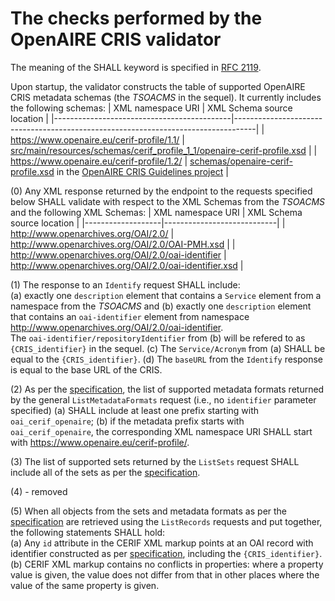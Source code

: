 # The checks performed by the OpenAIRE CRIS validator

The meaning of the SHALL keyword is specified in [RFC 2119](https://www.ietf.org/rfc/rfc2119.txt).

Upon startup, the validator constructs the table of supported OpenAIRE CRIS metadata schemas (the *TSOACMS* in the sequel).
It currently includes the following schemas:
| XML namespace URI                          | XML Schema source location                                                        |
|--------------------------------------------|-----------------------------------------------------------------------------------|
| https://www.openaire.eu/cerif-profile/1.1/ | [src/main/resources/schemas/cerif_profile_1_1/openaire-cerif-profile.xsd](./src/main/resources/schemas/cerif_profile_1_1/openaire-cerif-profile.xsd) |
| https://www.openaire.eu/cerif-profile/1.2/ | [schemas/openaire-cerif-profile.xsd](../../../../openaire/guidelines-cris-managers/blob/v1.2/schemas/openaire-cerif-profile.xsd) in the [OpenAIRE CRIS Guidelines project](../../../../openaire/guidelines-cris-managers) |

(0) Any XML response returned by the endpoint to the requests specified below SHALL validate with respect to the XML Schemas from the *TSOACMS* and the following XML Schemas:
| XML namespace URI | XML Schema source location |
|-------------------|----------------------------|
| http://www.openarchives.org/OAI/2.0/ | http://www.openarchives.org/OAI/2.0/OAI-PMH.xsd |
| http://www.openarchives.org/OAI/2.0/oai-identifier | http://www.openarchives.org/OAI/2.0/oai-identifier.xsd |

(1) The response to an `Identify` request SHALL include:  
(a) exactly one `description` element that contains a `Service` element from a namespace from the *TSOACMS* and
(b) exactly one `description` element that contains an `oai-identifier` element from namespace <http://www.openarchives.org/OAI/2.0/oai-identifier>.   
The `oai-identifier/repositoryIdentifier` from (b) will be refered to as `{CRIS_identifier}` in the sequel.
(c) The `Service/Acronym` from (a) SHALL be equal to the `{CRIS_identifier}`.
(d) The `baseURL` from the `Identify` response is equal to the base URL of the CRIS.

(2) As per the [specification](http://openaire-guidelines-for-cris-managers.readthedocs.io/en/latest/implementation.html#metadata-format-and-prefix),
the list of supported metadata formats returned by the general `ListMetadataFormats` request (i.e., no `identifier` parameter specified) 
(a) SHALL include at least one prefix starting with `oai_cerif_openaire`;
(b) if the metadata prefix starts with `oai_cerif_openaire`, the corresponding XML namespace URI SHALL start with <https://www.openaire.eu/cerif-profile/>.

(3) The list of supported sets returned by the `ListSets` request SHALL include
all of the sets as per the [specification](http://openaire-guidelines-for-cris-managers.readthedocs.io/en/latest/implementation.html#openaire-oai-pmh-sets).

(4) - removed

(5) When all objects from the sets and metadata formats as per the [specification](http://openaire-guidelines-for-cris-managers.readthedocs.io/en/latest/implementation.html#openaire-oai-pmh-sets)
are retrieved using the `ListRecords` requests and put together, the following statements SHALL hold:    
(a) Any `id` attribute in the CERIF XML markup points at an OAI record with identifier constructed as per [specification](http://openaire-guidelines-for-cris-managers.readthedocs.io/en/latest/implementation.html#oai-identifiers), including the `{CRIS_identifier}`.  
(b) CERIF XML markup contains no conflicts in properties: where a property value is given, the value does not differ from that in other places where the value of the same property is given.

